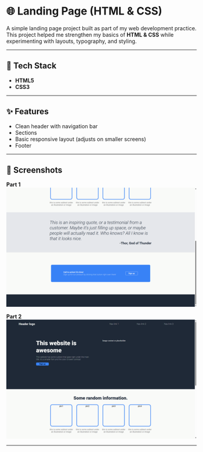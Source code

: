 # 🌐 Landing Page (HTML & CSS)

A simple landing page project built as part of my web development practice.  
This project helped me strengthen my basics of **HTML & CSS** while experimenting with layouts, typography, and styling.  

---

## 🔧 Tech Stack
- **HTML5**
- **CSS3**

---

## ✨ Features
- Clean header with navigation bar
- Sections
- Basic responsive layout (adjusts on smaller screens)  
- Footer

---

## 📸 Screenshots

**Part 1**
![Landing Page Screenshot Part 1](assets/screenshots/landing-page-part1.png)

**Part 2**
![Landing Page Screenshot Part 2](assets/screenshots/landing-page-part2.png)


---


